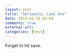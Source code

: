 ```yaml
---
layout: post  
title: "Seriously, Last One"  
date: 2013-01-25 02:04  
comments: true  
external-url:  
categories: [test]
---
```


Forget to hit save.
